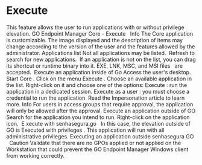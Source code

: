 # Execute 

This feature allows the user to run applications with or without privilege elevation.
GO Endpoint Manager Core - Execute
 
Info
The 
Core
 application is customizable. The image displayed and the description of items may change according to the version of the user and the features allowed by the administrator.
Applications list
Not all applications may be listed. 
Refresh
 to search for new applications. 
If an application is not on the list, you can drag its shortcut or runtime binary into it.
EXE, LNK, MSC, and MSI files
 
are accepted. 
Execute an application inside of Go
Access the user's desktop.
Start 
Core
.
Click on the menu 
Execute
.
Choose an available application in the list.
Right-click on it and choose one of the options:
Execute
: run the application in a dedicated session.
Execute as a user
: you must choose a credential to run the application. Read the 
Impersonation
 article to learn more.
Info
For users in access groups that require approval, the application will only be allowed after the approval.
Execute an application outside of GO
Search for the application you intend to run.
Right-click on the application icon. 
E
xecute with senhasegura.go
 
In this case, the elevation outside of GO is 
Executed with privileges
. This application will run with all administrative privileges.
Executing an application outside senhasegura GO
  
Caution
Validate that there are no GPOs applied or not applied on the Workstation that could prevent the GO Endpoint Manager Windows client from working correctly.
